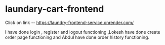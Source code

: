 # laundary-cart-frontend
Click on link -- https://laundry-frontend-service.onrender.com/


 I have done login , register and logout functioning ,Lokesh have done create order page functioning and Abdul have done order history functioning.
